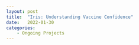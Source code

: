 ```yaml
---
layout: post
title:  "Iris: Understanding Vaccine Confidence"
date:   2022-01-30 
categories: 
    - Ongoing Projects
---
```


